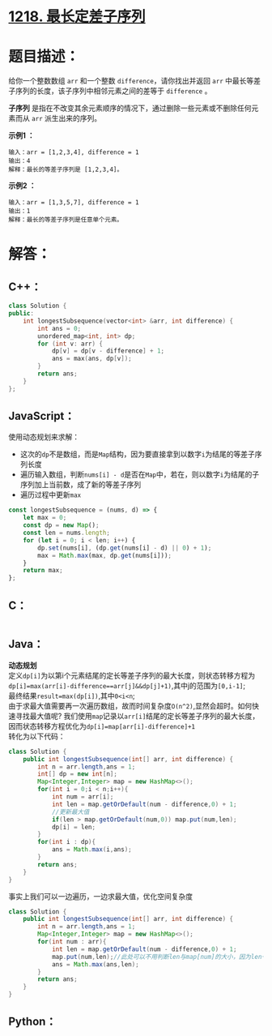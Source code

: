 # [1218. 最长定差子序列](https://leetcode-cn.com/problems/longest-arithmetic-subsequence-of-given-difference/)

# 题目描述：

给你一个整数数组 `arr` 和一个整数 `difference`，请你找出并返回 `arr` 中最长等差子序列的长度，该子序列中相邻元素之间的差等于 `difference` 。

**子序列** 是指在不改变其余元素顺序的情况下，通过删除一些元素或不删除任何元素而从 `arr` 派生出来的序列。



**示例1 ：**

```
输入：arr = [1,2,3,4], difference = 1
输出：4
解释：最长的等差子序列是 [1,2,3,4]。
```

**示例2 ：**

```
输入：arr = [1,3,5,7], difference = 1
输出：1
解释：最长的等差子序列是任意单个元素。
```



# 解答：

## C++：

```cpp
class Solution {
public:
    int longestSubsequence(vector<int> &arr, int difference) {
        int ans = 0;
        unordered_map<int, int> dp;
        for (int v: arr) {
            dp[v] = dp[v - difference] + 1;
            ans = max(ans, dp[v]);
        }
        return ans;
    }
};
```

## JavaScript：

使用动态规划来求解：

- 这次的`dp`不是数组，而是`Map`结构，因为要直接拿到以数字`i`为结尾的等差子序列长度
- 遍历输入数组，判断`nums[i] - d`是否在`Map`中，若在，则以数字`i`为结尾的子序列加上当前数，成了新的等差子序列
- 遍历过程中更新`max`

```JavaScript
const longestSubsequence = (nums, d) => {
    let max = 0;
    const dp = new Map();
    const len = nums.length;
    for (let i = 0; i < len; i++) {
        dp.set(nums[i], (dp.get(nums[i] - d) || 0) + 1);
        max = Math.max(max, dp.get(nums[i]));
    }
    return max;
};
```

## C：
```c

```

## Java：
**动态规划**  
定义`dp[i]`为以第i个元素结尾的定长等差子序列的最大长度，则状态转移方程为`dp[i]=max(arr[i]-difference==arr[j]&&dp[j]+1)`,其中j的范围为`[0,i-1]`;  
最终结果`result=max(dp[i])`,其中`0<i<n`;  
由于求最大值需要再一次遍历数组，故而时间复杂度`O(n^2)`,显然会超时。如何快速寻找最大值呢?
我们使用`map`记录以`arr[i]`结尾的定长等差子序列的最大长度，因而状态转移方程优化为`dp[i]=map[arr[i]-difference]+1`  
转化为以下代码：
```java
class Solution {
    public int longestSubsequence(int[] arr, int difference) {
        int n = arr.length,ans = 1;
        int[] dp = new int[n];
        Map<Integer,Integer> map = new HashMap<>();
        for(int i = 0;i < n;i++){
            int num = arr[i];
            int len = map.getOrDefault(num - difference,0) + 1;
            //更新最大值
            if(len > map.getOrDefault(num,0)) map.put(num,len);
            dp[i] = len;
        }
        for(int i : dp){
            ans = Math.max(i,ans);
        }
        return ans;
    }
}
```
事实上我们可以一边遍历，一边求最大值，优化空间复杂度
```java
class Solution {
    public int longestSubsequence(int[] arr, int difference) {
        int n = arr.length,ans = 1;
        Map<Integer,Integer> map = new HashMap<>();
        for(int num : arr){
            int len = map.getOrDefault(num - difference,0) + 1;
            map.put(num,len);//此处可以不用判断len与map[num]的大小，因为len一定不小于map[num]，用反证很容易证明，请读者自行思考。
            ans = Math.max(ans,len);
        }
        return ans;
    }
}
```
## Python：

```python

```
